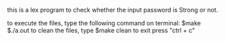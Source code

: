 this is a lex program to check whether the input password is Strong or not.

to execute the files, type the following command on terminal:
$make
$./a.out
to clean the files, type 
$make clean
to exit press "ctrl + c"

